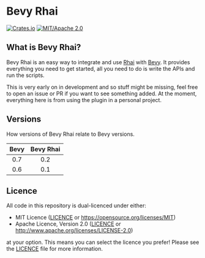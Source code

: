 # Bevy Rhai

[![Crates.io](https://img.shields.io/crates/v/bevy_rhai.svg)](https://crates.io/crates/rhai)
[![MIT/Apache 2.0](https://img.shields.io/badge/license-MIT%20OR%20Apache%202.0-blue.svg)](./LICENCE)

## What is Bevy Rhai?

Bevy Rhai is an easy way to integrate and use [Rhai] with [Bevy]. It provides
everything you need to get started, all you need to do is write the APIs and run
the scripts.

This is very early on in development and so stuff might be missing, feel free to
open an issue or PR if you want to see something added. At the moment,
everything here is from using the plugin in a personal project.

## Versions

How versions of Bevy Rhai relate to Bevy versions.

| Bevy | Bevy Rhai |
| :--: | :-------: |
| 0.7  |    0.2    |
| 0.6  |    0.1    |

## Licence

All code in this repository is dual-licenced under either:

- MIT Licence ([LICENCE] or <https://opensource.org/licenses/MIT>)
- Apache Licence, Version 2.0 ([LICENCE] or
  <http://www.apache.org/licenses/LICENSE-2.0>)

at your option. This means you can select the licence you prefer! Please see the
[LICENCE] file for more information.

[Rhai]: https://github.com/rhaiscript/rhai
[Bevy]: https://github.com/bevyengine/bevy
[LICENCE]: ./LICENCE
